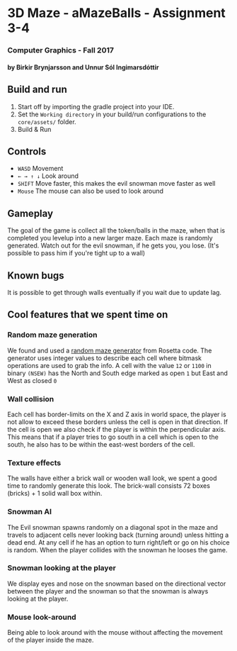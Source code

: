 # 3D Maze - aMazeBalls - Assignment 3-4
### Computer Graphics - Fall 2017
#### by Birkir Brynjarsson and Unnur Sól Ingimarsdóttir

## Build and run
1. Start off by importing the gradle project into your IDE.
2. Set the `Working directory` in your build/run configurations to the `core/assets/` folder.
3. Build & Run

## Controls
- `WASD` Movement
- `← → ↑ ↓` Look around
- `SHIFT` Move faster, this makes the evil snowman move faster as well
- `Mouse` The mouse can also be used to look around

## Gameplay
The goal of the game is collect all the token/balls in the maze, when that is completed you levelup into a new larger maze.
Each maze is randomly generated.
Watch out for the evil snowman, if he gets you, you lose. (It's possible to pass him if you're tight up to a wall)

## Known bugs
It is possible to get through walls eventually if you wait due to update lag.

## Cool features that we spent time on
### Random maze generation
We found and used a [random maze generator](https://rosettacode.org/wiki/Maze_generation#Java) from Rosetta code. The generator uses integer values to describe each cell where bitmask operations are used to grab the info. A cell with the value `12` or `1100` in binary `(NSEW)` has the North and South edge marked as open `1` but East and West as closed `0`
### Wall collision
Each cell has border-limits on the X and Z axis in world space, the player is not allow to exceed these borders unless the cell is open in that direction. If the cell is open we also check if the player is within the perpendicular axis. This means that if a player tries to go south in a cell which is open to the south, he also has to be within the east-west borders of the cell.
### Texture effects
The walls have either a brick wall or wooden wall look, we spent a good time to randomly generate this look. The brick-wall consists 72 boxes (bricks) + 1 solid wall box within.
### Snowman AI
The Evil snowman spawns randomly on a diagonal spot in the maze and travels to adjacent cells never looking back (turning around) unless hitting a dead end. At any cell if he has an option to turn right/left or go on his choice is random.
When the player collides with the snowman he looses the game.
### Snowman looking at the player
We display eyes and nose on the snowman based on the directional vector between the player and the snowman so that the snowman is always looking at the player.
### Mouse look-around
Being able to look around with the mouse without affecting the movement of the player inside the maze.
